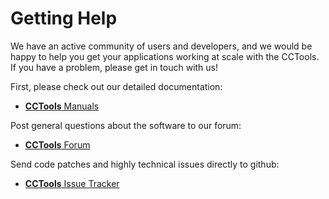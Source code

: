 # Getting Help

We have an active community of users and developers, and we would be happy to help you get your applications working at scale with the CCTools. If you have a problem, please get in touch with us!

First, please check out our detailed documentation:

- [**CCTools** Manuals](index.md)

Post general questions about the software to our forum:

- [**CCTools** Forum](http://ccl.cse.nd.edu/community/forum)

Send code patches and highly technical issues directly to github:

- [**CCTools** Issue Tracker](https://github.com/cooperative-computing-lab/cctools/issues)


